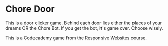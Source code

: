 # Chore Door

This is a door clicker game. 
Behind each door lies either the places of your dreams OR the Chore Bot. If you get the bot, it's game over.
Choose wisely.

This is a Codecademy game from the Responsive Websites course.
